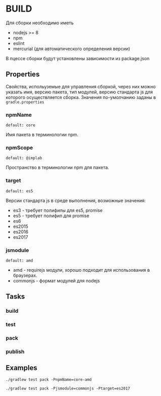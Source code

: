 # BUILD

Для сборки необходимо иметь

* nodejs >= 8
* npm
* eslint
* mercurial (для автоматического определения версии)

В пцессе сборки будут установлены зависимости из package.json

## Properties

Свойства, испольуземые для управления сборкой, через них можно указать имя,
версию пакета, тип модулей, версию стандарта js для которого осуществляется
сборка. Значения по-умолчанию заданы в `gradle.properties`

### npmName

`default: core`

Имя пакета в терминологии npm.

### npmScope

`default: @implab`

Пространство в терминологии npm для пакета.

### target

`default: es5`

Версии стандарта js в среде выполнения, возможные значения:

* es3 - требует полифилы для es5, promise
* es5 - требует полифил для promise
* es6
* es2015
* es2016
* es2017

### jsmodule

`default: amd`

* amd - requirejs модули, хорошо подходит для использования в браузерах.
* commonjs - формат модулей для nodejs

## Tasks

### build

### test

### pack

### publish

## Examples

```shell
./gradlew test pack -PnpmName=core-amd
```

```shell
./gradlew test pack -Pjsmodule=commonjs -Ptarget=es2017
```